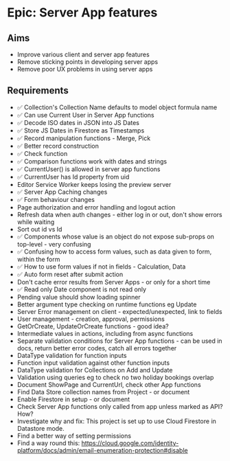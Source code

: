 Epic: Server App features
=========================

Aims
----

- Improve various client and server app features
- Remove sticking points in developing server apps
- Remove poor UX problems in using server apps

Requirements
------------

- ✅ Collection's Collection Name defaults to model object formula name
- ✅ Can use Current User in Server App functions
- ✅ Decode ISO dates in JSON into JS Dates
- ✅ Store JS Dates in Firestore as Timestamps
- ✅ Record manipulation functions - Merge, Pick
- ✅ Better record construction
- ✅ Check function
- ✅ Comparison functions work with dates and strings
- ✅ CurrentUser() is allowed in server app functions
- ✅ CurrentUser has Id property from uid
- Editor Service Worker keeps losing the preview server
- ✅ Server App Caching changes
- ✅ Form behaviour changes
- Page authorization and error handling and logout action
- Refresh data when auth changes - either log in or out, don't show errors while waiting
- Sort out id vs Id
- ✅ Components whose value is an object do not expose sub-props on top-level - very confusing
- ✅ Confusing how to access form values, such as data given to form, within the form
- ✅ How to use form values if not in fields - Calculation, Data
- ✅ Auto form reset after submit action
- Don't cache error results from Server Apps - or only for a short time
- ✅ Read only Date component is not read only
- Pending value should show loading spinner
- Better argument type checking on runtime functions eg Update
- Server Error management on client - expected/unexpected, link to fields
- User management - creation, approval, permissions
- GetOrCreate, UpdateOrCreate functions - good idea?
- Intermediate values in actions, including from async functions
- Separate validation conditions for Server App functions - can be used in docs, return better error codes, catch all errors together
- DataType validation for function inputs
- Function input validation against other function inputs
- DataType validation for Collections on Add and Update
- Validation using queries eg to check no two holiday bookings overlap
- Document ShowPage and CurrentUrl, check other App functions
- Find Data Store collection names from Project - or document
- Enable Firestore in setup - or document
- Check Server App functions only called from app unless marked as API? How?
- Investigate why and fix: This project is set up to use Cloud Firestore in Datastore mode.
- Find a better way of setting permissions
- Find a way round this: https://cloud.google.com/identity-platform/docs/admin/email-enumeration-protection#disable


